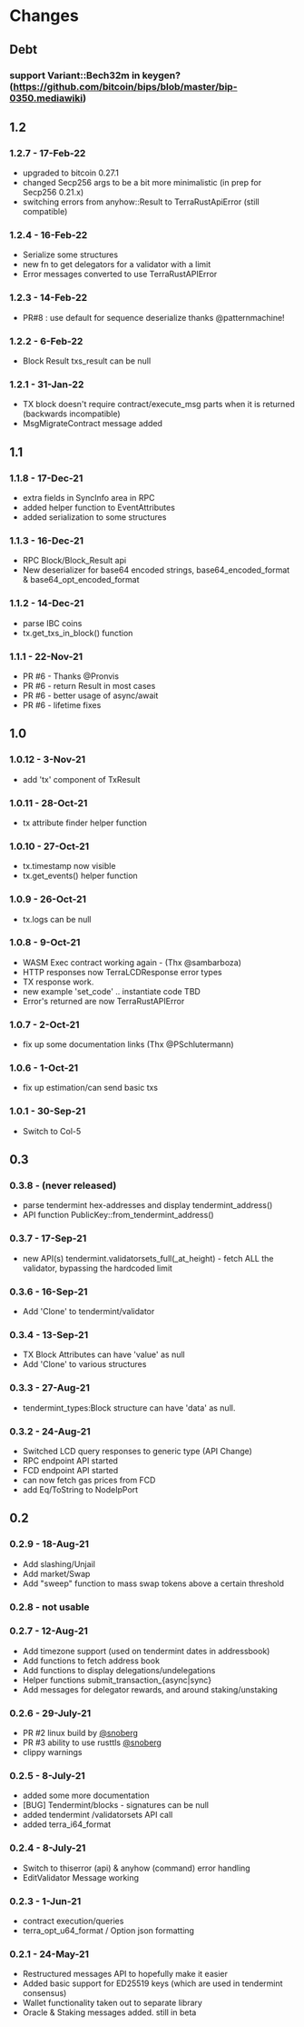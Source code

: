 # Changes
## Debt
### support Variant::Bech32m in keygen? (https://github.com/bitcoin/bips/blob/master/bip-0350.mediawiki) 
## 1.2
### 1.2.7 - 17-Feb-22
* upgraded to bitcoin 0.27.1
* changed Secp256 args to be a bit more minimalistic (in prep for Secp256 0.21.x)
* switching errors from anyhow::Result to TerraRustApiError (still compatible)
### 1.2.4 - 16-Feb-22
* Serialize some structures
* new fn to get delegators for a validator with a limit
* Error messages converted to use TerraRustAPIError
### 1.2.3 - 14-Feb-22
* PR#8 : use default for sequence deserialize thanks @patternmachine!
### 1.2.2 - 6-Feb-22
* Block Result txs_result can be null
### 1.2.1 - 31-Jan-22
* TX block doesn't require contract/execute_msg parts when it is returned (backwards incompatible)
* MsgMigrateContract message added
## 1.1
### 1.1.8 - 17-Dec-21
* extra fields in SyncInfo area in RPC
* added helper function to EventAttributes
* added serialization to some structures 
### 1.1.3 - 16-Dec-21
* RPC Block/Block_Result api
* New deserializer for base64 encoded strings, base64_encoded_format & base64_opt_encoded_format
### 1.1.2 - 14-Dec-21
* parse IBC coins
* tx.get_txs_in_block() function
### 1.1.1 - 22-Nov-21
* PR #6 - Thanks @Pronvis
* PR #6 - return Result in most cases
* PR #6 - better usage of async/await
* PR #6 - lifetime fixes
## 1.0
### 1.0.12 - 3-Nov-21
* add 'tx' component of TxResult
### 1.0.11 - 28-Oct-21
* tx attribute finder helper function
### 1.0.10 - 27-Oct-21
* tx.timestamp now visible
* tx.get_events() helper function
### 1.0.9 - 26-Oct-21
* tx.logs can be null
### 1.0.8 - 9-Oct-21
* WASM Exec contract working again - (Thx @sambarboza)
* HTTP responses now TerraLCDResponse error types
* TX response work.
* new example 'set_code' .. instantiate code TBD
* Error's returned are now TerraRustAPIError
### 1.0.7 - 2-Oct-21
* fix up some documentation links (Thx @PSchlutermann)
### 1.0.6 - 1-Oct-21
* fix up estimation/can send basic txs
### 1.0.1 - 30-Sep-21
* Switch to Col-5
## 0.3
### 0.3.8 - (never released)
* parse tendermint hex-addresses and display tendermint_address()
* API function PublicKey::from_tendermint_address() 
### 0.3.7 - 17-Sep-21
* new API(s) tendermint.validatorsets_full(_at_height) - fetch ALL the validator, bypassing the hardcoded limit 
### 0.3.6 - 16-Sep-21
* Add 'Clone' to tendermint/validator
### 0.3.4 - 13-Sep-21
* TX Block Attributes can have 'value' as null
* Add 'Clone' to various structures
### 0.3.3 - 27-Aug-21
* tendermint_types:Block structure can have 'data' as null.
### 0.3.2 - 24-Aug-21
* Switched LCD query responses to generic type (API Change)
* RPC endpoint API started
* FCD endpoint API started
* can now fetch gas prices from FCD
* add Eq/ToString to NodeIpPort
## 0.2
### 0.2.9 - 18-Aug-21
* Add slashing/Unjail
* Add market/Swap 
* Add "sweep" function to mass swap tokens above a certain threshold
### 0.2.8 - not usable
### 0.2.7 - 12-Aug-21
* Add timezone support (used on tendermint dates in addressbook)
* Add functions to fetch address book
* Add functions to display delegations/undelegations
* Helper functions submit_transaction_{async|sync}
* Add messages for delegator rewards, and around staking/unstaking

### 0.2.6 - 29-July-21
* PR #2 linux build by [@snoberg](https://github.com/snoyberg)
* PR #3 ability to use rusttls [@snoberg](https://github.com/snoyberg)
* clippy warnings
### 0.2.5 - 8-July-21 
* added some more documentation
* [BUG] Tendermint/blocks - signatures can be null
* added tendermint /validatorsets API call
* added terra_i64_format
### 0.2.4 - 8-July-21
* Switch to thiserror (api) & anyhow (command) error handling
* EditValidator Message working
### 0.2.3 -  1-Jun-21
* contract execution/queries
* terra_opt_u64_format / Option<u64> json formatting

### 0.2.1 - 24-May-21
* Restructured messages API to hopefully make it easier
* Added basic support for ED25519 keys (which are used in tendermint consensus)
* Wallet functionality taken out to separate library
* Oracle & Staking messages added. still in beta
